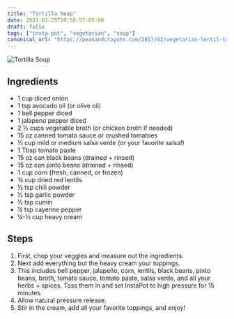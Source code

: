 ```yaml
---
title: "Tortilla Soup"
date: 2021-01-25T19:58:57-05:00
draft: false
tags: ["insta-pot", "vegetarian", "soup"]
canonical_url: "https://peasandcrayons.com/2017/02/vegetarian-lentil-tortilla-soup.html"
---
```


![Tortilla Soup](https://assets.truggeri.com/images/recipe-book/tortilla-soup.jpg)

## Ingredients

* 1 cup diced onion
* 1 tsp avocado oil (or olive oil)
* 1 bell pepper diced
* 1 jalapeno pepper diced
* 2 ½ cups vegetable broth (or chicken broth if needed)
* 15 oz canned tomato sauce or crushed tomatoes
* ½ cup mild or medium salsa verde (or your favorite salsa!)
* 1 Tbsp tomato paste
* 15 oz can black beans (drained + rinsed)
* 15 oz can pinto beans (drained + rinsed)
* 1 cup corn (fresh, canned, or frozen)
* ¾ cup dried red lentils
* ½ tsp chili powder
* ½ tsp garlic powder
* ½ tsp cumin
* ¼ tsp cayenne pepper
* ¼-½ cup heavy cream

## Steps

1. First, chop your veggies and measure out the ingredients.
2. Next add everything but the heavy cream your toppings.
3. This includes bell pepper, jalapeño, corn, lentils, black beans, pinto beans, broth, tomato sauce, tomato paste, salsa verde, and all your herbs + spices. Toss them in and set InstaPot to high pressure for 15 minutes.
4. Allow natural pressure release.
5. Stir in the cream, add all your favorite toppings, and enjoy!
